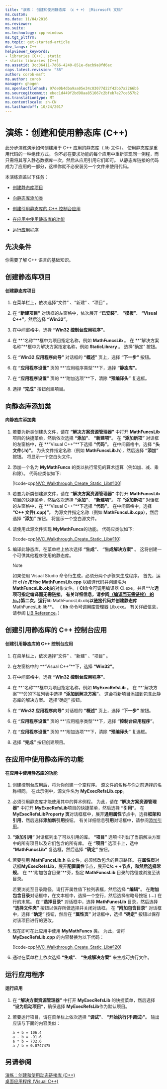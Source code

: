 ```yaml
---
title: "演练： 创建和使用静态库 （c + +） |Microsoft 文档"
ms.custom: 
ms.date: 11/04/2016
ms.reviewer: 
ms.suite: 
ms.technology: cpp-windows
ms.tgt_pltfrm: 
ms.topic: get-started-article
dev_langs: C++
helpviewer_keywords:
- libraries [C++], static
- static libraries [C++]
ms.assetid: 3cc36411-7d66-4240-851e-dacb9a8fd6ac
caps.latest.revision: "38"
author: corob-msft
ms.author: corob
manager: ghogen
ms.openlocfilehash: 97de0b4dba9aa05e34c03077d22f42bb7a2266b5
ms.sourcegitcommit: ebec1d449f2bd98aa851667c2bfeb7e27ce657b2
ms.translationtype: MT
ms.contentlocale: zh-CN
ms.lasthandoff: 10/24/2017
---
```

# <a name="walkthrough-creating-and-using-a-static-library-c"></a>演练：创建和使用静态库 (C++)
此分步演练演示如何创建用于 C++ 应用的静态库（.lib 文件）。 使用静态库是重用代码的一种绝佳方式。 你不必在要求功能的每个应用中重新实现同一例程，而只需将其写入静态数据库一次，然后从应用引用它们即可。 从静态库链接的代码成为了应用的一部分，这样你就不必安装另一个文件来使用代码。  
  
 本演练涵盖以下任务：  
  
-   [创建静态库项目](#BKMK_CreateLibProject)  
  
-   [向静态库添加类](#BKMK_AddClassToLib)  
  
-   [创建引用静态库的 C++ 控制台应用](#BKMK_CreateAppToRefTheLib)  
  
-   [在应用中使用静态库的功能](#BKMK_UseLibInApp)  
  
-   [运行应用程序](#BKMK_RunApp)  
  
## <a name="prerequisites"></a>先决条件  
 你需要了解 C++ 语言的基础知识。  
  
##  <a name="BKMK_CreateLibProject"></a> 创建静态库项目  
  
#### <a name="to-create-a-static-library-project"></a>创建静态库项目  
  
1.  在菜单栏上，依次选择“文件” 、“新建” 、“项目” 。  
  
2.  在 **“新建项目”** 对话框的左窗格中，依次展开 **“已安装”**、 **“模板”**、 **“Visual C++”**，然后选择 **“Win32”**。  
  
3.  在中间窗格中，选择 **“Win32 控制台应用程序”**。  
  
4.  在 **“名称”**框中为项目指定名称，例如 **MathFuncsLib** 。 在 **“解决方案名称”**框中为解决方案指定名称，例如 **StaticLibrary** 。 选择“确定”  按钮。  
  
5.  在 **“Win32 应用程序向导”** 对话框的 **“概述”** 页上，选择 **“下一步”** 按钮。  
  
6.  在 **“应用程序设置”** 页的 **“应用程序类型”**下，选择 **“静态库”**。  
  
7.  在 **“应用程序设置”** 页的 **“附加选项”**下，清除 **“预编译头”** 复选框。  
  
8.  选择 **“完成”** 按钮创建项目。  
  
##  <a name="BKMK_AddClassToLib"></a> 向静态库添加类  
  
#### <a name="to-add-a-class-to-the-static-library"></a>向静态库添加类  
  
1.  若要为新类创建头文件，请在 **“解决方案资源管理器”** 中打开 **MathFuncsLib**项目的快捷菜单，然后依次选择 **“添加”**、 **“新建项”**。 在 **“添加新项”** 对话框的左窗格中，在 **“Visual C++”**下选择 **“代码”**。 在中间窗格中，选择 **“头文件(.h)”**。 为头文件指定名称（例如 **MathFuncsLib.h**），然后选择 **“添加”** 按钮。 将显示一个空白头文件。  
  
2.  添加一个名为 **MyMathFuncs** 的类以执行常见的算术运算（例如加、减、乘和除）。 代码应类似如下:  
  
     [!code-cpp[NVC_Walkthrough_Create_Static_Lib#100](../windows/codesnippet/CPP/walkthrough-creating-and-using-a-static-library-cpp_1.h)]  
  
3.  若要为新类创建源文件，请在 **“解决方案资源管理器”** 中打开 **MathFuncsLib**项目的快捷菜单，然后依次选择 **“添加”**、 **“新建项”**。 在 **“添加新项”** 对话框的左窗格中，在 **“Visual C++”**下选择 **“代码”**。 在中间窗格中，选择 **“C++ 文件(.cpp)”**。 为源文件指定名称（例如 **MathFuncsLib.cpp**），然后选择 **“添加”** 按钮。 将显示一个空白源文件。  
  
4.  请使用此源文件实现 **MyMathFuncs**的功能。 代码应类似如下:  
  
     [!code-cpp[NVC_Walkthrough_Create_Static_Lib#110](../windows/codesnippet/CPP/walkthrough-creating-and-using-a-static-library-cpp_2.cpp)]  
  
5.  编译此静态库，在菜单栏上依次选择 **“生成”**、 **“生成解决方案”** 。 这将创建一个可供其他程序使用的静态库。  
  
    > [!NOTE]
    >  如果使用 Visual Studio 命令行生成，必须分两个步骤来生成程序。 首先，运行 **cl /c /EHsc MathFuncsLib.cpp** 以编译代码并创建名为 **MathFuncsLib.obj**的对象文件。( **Cl**命令可调用编译器 Cl.exe，并且**/c**选项可指定编译而无需链接。 有关详细信息，请参阅[（编译而无需链接） 的 /c](../build/reference/c-compile-without-linking.md)。)第二次，运行**lib MathFuncsLib.obj**以链接代码并创建静态库**MathFuncsLib.lib**。 （ **lib** 命令可调用库管理器 Lib.exe。 有关详细信息，请参阅 [LIB Reference](../build/reference/lib-reference.md)。）  
  
##  <a name="BKMK_CreateAppToRefTheLib"></a> 创建引用静态库的 C++ 控制台应用  
  
#### <a name="to-create-a-c-console-app-that-references-the-static-library"></a>创建引用静态库的 C++ 控制台应用  
  
1.  在菜单栏上，依次选择“文件” 、“新建” 、“项目” 。  
  
2.  在左窗格中的 **“Visual C++”**下，选择 **“Win32”**。  
  
3.  在中间窗格中，选择 **“Win32 控制台应用程序”**。  
  
4.  在 **“名称”**框中为项目指定名称，例如 **MyExecRefsLib** 。 在 **“解决方案”**旁的下拉列表中选择 **“添加到解决方案”**。 这会将新项目添加到包含此静态库的解决方案。 选择“确定”  按钮。  
  
5.  在 **“Win32 应用程序向导”** 对话框的 **“概述”** 页上，选择 **“下一步”** 按钮。  
  
6.  在 **“应用程序设置”** 页的 **“应用程序类型”**下，选择 **“控制台应用程序”**。  
  
7.  在 **“应用程序设置”** 页的 **“附加选项”**下，清除 **“预编译头”** 复选框。  
  
8.  选择 **“完成”** 按钮创建项目。  
  
##  <a name="BKMK_UseLibInApp"></a> 在应用中使用静态库的功能  
  
#### <a name="to-use-the-functionality-from-the-static-library-in-the-app"></a>在应用中使用静态库的功能  
  
1.  创建控制台应用后，将为你创建一个空程序。 源文件的名称与你之前选择的名称相同。 在此示例中，源文件名为 **MyExecRefsLib.cpp**。  
  
2.  必须引用静态库才能使用其中的算术例程。 为此，请在 **“解决方案资源管理器”** 中打开 **MyExecRefsLib**项目的快捷菜单，然后选择 **“引用”**。 在**MyExecRefsLibProperty 页**对话框框中，展开**通用属性**节点中，选择**框架和引用**，然后选择**添加新引用**按钮。 有关详细信息**引用**对话框中，请参阅[添加引用](../ide/adding-references-in-visual-cpp-projects.md)。  
  
3.  **“添加引用”** 对话框列出了可以引用的库。 **“项目”** 选项卡列出了当前解决方案中的所有项目以及它们包含的所有库。 在 **“项目”** 选项卡上，选中 **“MathFuncsLib”** 复选框，然后选择 **“确定”** 按钮。  
  
4.  若要引用 **MathFuncsLib.h** 头文件，必须修改包含的目录路径。 在**属性页**对话框**MyExecRefsLib**，展开**配置属性**节点，展开**C/c + +**节点，和然后选择**常规**。 在 **“附加包含目录”**旁，指定 **MathFuncsLib** 目录的路径或浏览至该目录。  
  
     若要浏览至目录路径，请打开属性值下拉列表框，然后选择 **“编辑”**。 在**附加包含目录**对话框中，在文本框中，选择一个空行，然后选择省略号按钮 (**...**) 在行的末尾。 在 **“选择目录”** 对话框中，选择 **MathFuncsLib** 目录，然后选择 **“选择文件夹”** 按钮以保存所做选择并关闭对话框。 在 **“附加包含目录”** 对话框中，选择 **“确定”** 按钮，然后在 **“属性页”** 对话框中，选择 **“确定”** 按钮以保存对该项目进行的更改。  
  
5.  现在即可在此应用中使用 **MyMathFuncs** 类。 为此，请将 **MyExecRefsLib.cpp** 的内容替换为以下代码：  
  
     [!code-cpp[NVC_Walkthrough_Create_Static_Lib#120](../windows/codesnippet/CPP/walkthrough-creating-and-using-a-static-library-cpp_3.cpp)]  
  
6.  通过在菜单栏上依次选择 **“生成”**、 **“生成解决方案”** 来生成可执行文件。  
  
##  <a name="BKMK_RunApp"></a> 运行应用程序  
  
#### <a name="to-run-the-app"></a>运行应用  
  
1.  在 **“解决方案资源管理器”** 中打开 **MyExecRefsLib** 的快捷菜单，然后选择 **“设为启动项目”**，确保选择 **MyExecRefsLib**作为默认项目。  
  
2.  若要运行项目，请在菜单栏上依次选择 **“调试”**、 **“开始执行(不调试)”**。 输出应该与下面的内容类似：  
  
    ```Output  
    a + b = 106.4  
    a - b = -91.6  
    a * b = 732.6  
    a / b = 0.0747475  
    ```  
  
## <a name="see-also"></a>另请参阅  
 [演练：创建和使用动态链接库 (C++)](../build/walkthrough-creating-and-using-a-dynamic-link-library-cpp.md)   
 [桌面应用程序 (Visual C++)](../windows/desktop-applications-visual-cpp.md)